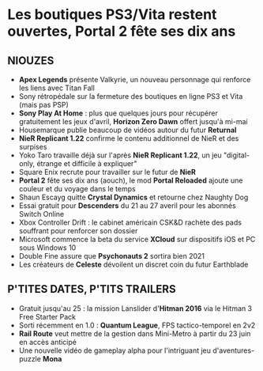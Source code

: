 # Les boutiques PS3/Vita restent ouvertes, Portal 2 fête ses dix ans

## NIOUZES

- **Apex Legends** présente Valkyrie, un nouveau personnage qui renforce les liens avec Titan Fall
- Sony rétropédale sur la fermeture des boutiques en ligne PS3 et Vita (mais pas PSP)
- **Sony Play At Home** : plus que quelques jours pour récupérer gratuitement les jeux d'avril, **Horizon Zero Dawn** offert jusqu'à mi-mai
- Housemarque publie beaucoup de vidéos autour du futur **Returnal**
- **NieR Replicant 1.22** confirme le contenu additionnel de NieR et des surpises
- Yoko Taro travaille déjà sur l'après **NieR Replicant 1.22**, un jeu "digital-only, étrange et difficile à expliquer"
- Square Enix recrute pour travailler sur le futur de **NieR**
- **Portal 2** fête ses dix ans (aouch), le mod **Portal Reloaded** ajoute une couleur et du voyage dans le temps
- Shaun Escayg quitte **Crystal Dynamics** et retourne chez Naughty Dog
- Essai gratuit pour **Descenders** du 21 au 27 averil pour les abonnés Switch Online
- Xbox Controller Drift : le cabinet américain CSK&D rachète des pads souffrant pour renforcer son dossier
- Microsoft commence la beta du service **XCloud** sur dispositifs iOS et PC sous Windows 10
- Double Fine assure que **Psychonauts 2** sortira bien 2021
- Les créateurs de **Celeste** dévoilent un discret coin du futur Earthblade

## P'TITES DATES, P'TITS TRAILERS

- Gratuit jusqu'au 25 : la mission Lanslider d'**Hitman 2016** via le Hitman 3 Free Starter Pack
- Sorti récemment en 1.0 : **Quantum League**, FPS tactico-temporel en 2v2
- **Rail Route** veut mettre de la gestion dans Mini-Metro à partir du 23 juin en accès anticipé
- Une nouvelle vidéo de gameplay alpha pour l'intriguant jeu d'aventures-puzzle **Mona**
